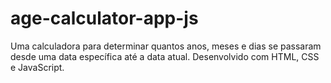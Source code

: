 # age-calculator-app-js
Uma calculadora para determinar quantos anos, meses e dias se passaram desde uma data específica até a data atual. Desenvolvido com HTML, CSS e JavaScript.
